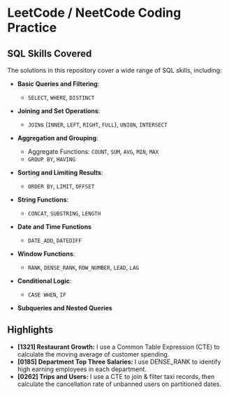 # LeetCode / NeetCode Coding Practice



## SQL Skills Covered

The solutions in this repository cover a wide range of SQL skills, including:

- **Basic Queries and Filtering**:  
  - `SELECT`, `WHERE`, `DISTINCT`

- **Joining and Set Operations**:  
  - `JOIN`s (`INNER`, `LEFT`, `RIGHT`, `FULL`), `UNION`, `INTERSECT`

- **Aggregation and Grouping**:  
  - Aggregate Functions: `COUNT`, `SUM`, `AVG`, `MIN`, `MAX`  
  - `GROUP BY`, `HAVING`

- **Sorting and Limiting Results**:  
  - `ORDER BY`, `LIMIT`, `OFFSET`

- **String Functions**:  
  - `CONCAT`, `SUBSTRING`, `LENGTH`

- **Date and Time Functions**
  - `DATE_ADD`, `DATEDIFF`
    
- **Window Functions**:  
  - `RANK`, `DENSE_RANK`, `ROW_NUMBER`, `LEAD`, `LAG`

- **Conditional Logic**:  
  - `CASE WHEN`, `IF`

- **Subqueries and Nested Queries**
  

## Highlights
- **[1321] Restaurant Growth:** I use a Common Table Expression (CTE) to calculate the moving average of customer spending.
- **[0185] Department Top Three Salaries:** I use DENSE_RANK to identify high earning employees in each department.
- **[0262] Trips and Users:** I use a CTE to join & filter taxi records, then calculate the cancellation rate of unbanned users on partitioned dates.
